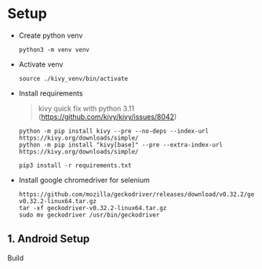 # Setup

* Create python venv
    ```
    python3 -m venv venv
    ```

* Activate venv
    ```
    source ./kivy_venv/bin/activate
    ```

* Install requirements
    > kivy quick fix with python 3.11 (https://github.com/kivy/kivy/issues/8042)

    ```
    python -m pip install kivy --pre --no-deps --index-url https://kivy.org/downloads/simple/
    python -m pip install "kivy[base]" --pre --extra-index-url https://kivy.org/downloads/simple/
    ```

    ```
    pip3 install -r requirements.txt
    ```

* Install google chromedriver for selenium
    ```
    https://github.com/mozilla/geckodriver/releases/download/v0.32.2/geckodriver-v0.32.2-linux64.tar.gz
    tar -xf geckodriver-v0.32.2-linux64.tar.gz
    sudo mv geckodriver /usr/bin/geckodriver
    ```
## 1. Android Setup

Build